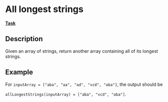 # All longest strings

**[Task](https://app.codesignal.com/arcade/intro/level-3/fzsCQGYbxaEcTr2bL/description)**

## Description

Given an array of strings, return another array containing all of its longest strings.

## Example

For `inputArray = ["aba", "aa", "ad", "vcd", "aba"]`, the output should be

`allLongestStrings(inputArray) = ["aba", "vcd", "aba"]`.
